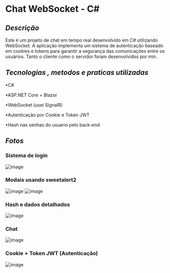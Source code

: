 # Chat WebSocket - C#

## *Descrição*

Este é um projeto de chat em tempo real desenvolvido em C# utilizando WebSocket. A aplicação implementa um sistema de autenticação baseado em cookies e tokens para garantir a segurança das comunicações entre os usuários. Tanto o cliente como o servidor foram desenvolvidos por min.

## *Tecnologias , metodos e praticas utilizadas*
•C#

•ASP.NET Core + Blazor

•WebSocket (usei SignalR)

•Autenticação por Cookie e Token JWT 

•Hash nas senhas do usuario pelo back-end 
 

## *Fotos*

### Sistema de login
![image](https://github.com/user-attachments/assets/9d0fefc9-8ac2-4974-84e1-e8810232afa7)

### Modais usando sweetalert2
![image](https://github.com/user-attachments/assets/629d8beb-4857-46e6-a785-794f1eefbf05)
![image](https://github.com/user-attachments/assets/3815a3ad-7ffb-4953-8861-392764c92425)


### Hash e dados detalhados
![image](https://github.com/user-attachments/assets/f4bb8425-12d1-4e8f-af47-b7a00c9dc4ed)

### Chat
![image](https://github.com/user-attachments/assets/d5327611-bac9-42bc-894a-40cc40efba55)

### Cookie +  Token JWT (Autenticação)
![image](https://github.com/user-attachments/assets/469f56cc-a7cf-423b-a396-cf090e67508d)
